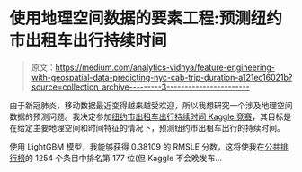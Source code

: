 # 使用地理空间数据的要素工程:预测纽约市出租车出行持续时间

> 原文：<https://medium.com/analytics-vidhya/feature-engineering-with-geospatial-data-predicting-nyc-cab-trip-duration-a121ec16021b?source=collection_archive---------3----------------------->

由于新冠肺炎，移动数据最近变得越来越受欢迎，所以我想研究一个涉及地理空间数据的预测问题。我决定参加[纽约市出租车出行持续时间 Kaggle 竞赛](https://www.kaggle.com/c/nyc-taxi-trip-duration)，其目标是在给定主要地理空间和时间特征的情况下，预测纽约市出租车出行的持续时间。

使用 LightGBM 模型，我能够获得 0.38109 的 RMSLE 分数，这将使我在[公共排行榜](https://www.kaggle.com/c/nyc-taxi-trip-duration/leaderboard#score)的 1254 个条目中排名第 177 位(但 Kaggle 不会晚发布…